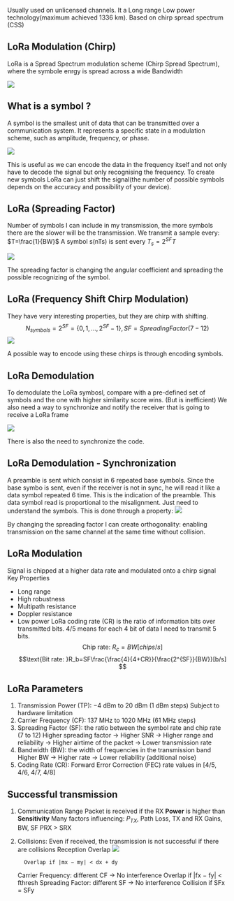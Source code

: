 Usually used on unlicensed channels. It a Long range Low power technology(maximum achieved 1336 km). Based on chirp spread
spectrum (CSS)

## LoRa Modulation (Chirp)
LoRa is a Spread Spectrum modulation scheme (Chirp Spread Spectrum), where the
symbole enrgy is spread across a wide Bandwidth

![](https://i.imgur.com/WZoVarm.png)

## What is a symbol ?
A symbol is the smallest unit of data that can be transmitted over a communication system. It represents a specific state in a modulation scheme, such as amplitude, frequency, or phase.

![](https://i.imgur.com/oDteZuT.png)

This is useful as we can encode the data in the frequency itself and not only have to decode the signal but only recognising the frequency.
To create new symbols LoRa can just shift the signal(the number of possible symbols depends on the accuracy and possibility of your device).
## LoRa (Spreading Factor)
Number of symbols I can include in my transmission, the more symbols there are the slower will be the transmission.
We transmit a sample every: $T=\frac{1}{BW}$ A symbol s(nTs) is sent every $T_s=2^{SF}T$

![](https://i.imgur.com/ioTibHz.png)

The spreading factor is changing the angular coefficient and spreading the possible recognizing of the symbol. 
## LoRa (Frequency Shift Chirp Modulation)
They have very interesting properties, but they are chirp with shifting.
$$N_{symbols}=2^{SF}=\{0,1,...,2^{SF}-1\},SF=SpreadingFactor(7-12)$$
![](https://i.imgur.com/w4IWmHE.png)

A possible way to encode using these chirps is through encoding symbols.
## LoRa Demodulation
To demodulate the LoRa symbosl, compare with a pre-defined set of symbols and the one with higher similarity score wins. (But is inefficient)
We also need a way to synchronize and notify the receiver that is going to receive a LoRa frame

![](https://i.imgur.com/ZpFEfKq.png)

There is also the need to synchronize the code.
## LoRa Demodulation - Synchronization
A preamble is sent which consist in 6 repeated base symbols.
Since the base symbo is sent, even if the receiver is not in sync, he will read it like
a data symbol repeated 6 time. This is the indication of the preamble. This data symbol read is proportional to the misalignment. Just need to understand the symbols. This is done through a property:
![](https://i.imgur.com/V5haMb8.png)

By changing the spreading factor I can create orthogonality: enabling transmission on the same channel at the same time without collision. 
## LoRa Modulation
Signal is chipped at a higher data rate and modulated onto a chirp signal
Key Properties
- Long range
- High robustness
- Multipath resistance
- Doppler resistance
- Low power
 LoRa coding rate (CR) is the ratio of information bits over transmitted bits. 4/5 means for each 4 bit of data I need to transmit 5 bits. 
 $$\text{Chip rate: } R_c=BW[chips/s]$$
 $$\text{Bit rate: }R_b=SF\frac{\frac{4}{4+CR}}{\frac{2^{SF}}{BW}}[b/s] $$
## LoRa Parameters
 1. Transmission Power (TP): −4 dBm to 20 dBm (1 dBm steps)
	Subject to hardware limitation
2. Carrier Frequency (CF): 137 MHz to 1020 MHz (61 MHz steps)
3. Spreading Factor (SF): the ratio between the symbol rate and chip rate (7 to 12)
	Higher spreading factor -> Higher SNR -> Higher range and reliability -> Higher airtime of the packet -> Lower transmission rate
4. Bandwidth (BW): the width of frequencies in the transmission band
	Higher BW -> Higher rate -> Lower reliability (additional noise)
5. Coding Rate (CR):
	 Forward Error Correction (FEC) rate values in [4/5, 4/6, 4/7, 4/8]
## Successful transmission
1. Communication Range
	Packet is received if the RX **Power** is higher than **Sensitivity**
	 Many factors influencing: $P_{TX}$, Path Loss, TX and RX Gains, BW, SF
		PRX > SRX
2. Collisions: Even if received, the transmission is not successful if there are collisions
	Reception Overlap
		![](https://i.imgur.com/nVSeN4R.png)

		 Overlap if |mx − my| < dx + dy

	Carrier Frequency:
		different CF -> No interference    Overlap if |fx − fy| < fthresh
	Spreading Factor:
		different SF -> No interference    Collision if SFx = SFy
	